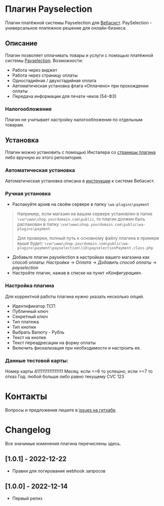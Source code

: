 # Плагин Payselection

Плагин платёжной системы Payselection для [Вебасист](https://www.webasyst.com/).
PaySelection - универсальное платежное решение для онлайн-бизнеса.

## Описание

Плагин позволяет оплачивать товары и услуги с помощью платёжной системы [Payselection](https://payselection.com/).
Возможности:

- Работа через виджет
- Работа через страницу оплаты
- Одностадийная / двухстадийная оплата
- Автоматическая установка флага «Оплачено» при прохождении оплаты
- Передача информации для печати чеков (54-ФЗ)

### Налогообложение

Плагин не учитывает настройку налогообложения по отдельным товарам.

## Установка

Плагин можно установить с помощью Инсталера со [страницы плагина](https://www.webasyst.ru/store/plugin/payment/payselection/) либо вручную из этого репозитория.

### Автоматическая установка

Автоматическая установка описана в [инструкции](https://support.webasyst.ru/8620/webasyst-store-install-product/) к системе Вебасист.

### Ручная установка

* Распакуйте архив на своём сервере в папку `\wa-plugins\payment`
> Например, если магазин на вашем сервере установлен в папке `\var\www\shop.yourdomain.com\public`, 
> то плагин должен быть распакован в папку `\var\www\shop.yourdomain.com\public\wa-plugins\payment`
>
> Для проверки, полный путь к основному файлу плагина в примере выше будет:
> `\var\www\shop.yourdomain.com\public\wa-plugins\payment\payselection\lib\payselectionPayment.class.php`
* Добавьте плагин payselection в настройках вашего магазина как способ оплаты: *Настройки* → *Оплата* → *Добавить способ оплаты* → *payselection*
* Настройте плагин, нажав в списке на пункт *«Конфигурация»*.

### Настройка плагина

Для корректной работы плагина нужно указать несколько опций.
* Идентификатор ТСП
* Публичный ключ
* Секретный ключ
* Тип платежа
* Тип кнопки
* Выбрать Валюту - Рубль
* Текст на кнопке
* Текст переадресации на форму оплаты
* Включить фискализация при необходимости и настроить ее.

### Данные тестовой карты:

Номер карты 4111111111111111
Месяц: если <=6 то успешно, если >=7 то отказ
Год: любой больше либо равно текущему
CVC 123

# Контакты
Вопросы и предложения пишите в [issues на гитхабе](https://github.com/Payselection/Webasyst-ShopScript/issues).

# Changelog
Все значимые изменения плагина перечислены здесь.

## [1.0.1] - 2022-12-22
  - Правки для логирования webhook запросов

## [1.0.0] - 2022-12-14
  - Первый релиз